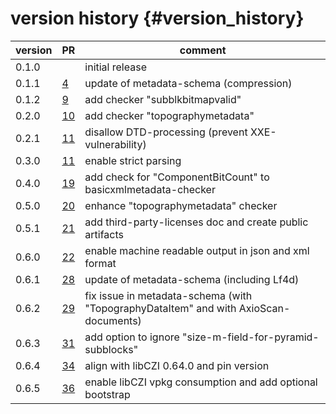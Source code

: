 version history                 {#version_history}
============

 version        |  PR                                                  | comment
 -------------- | ---------------------------------------------------- | ---------------------------------------------------
 0.1.0          |                                                      | initial release
 0.1.1          | [4](https://github.com/ZEISS/czicheck/pull/4)        | update of metadata-schema (compression)
 0.1.2          | [9](https://github.com/ZEISS/czicheck/pull/9)        | add checker "subblkbitmapvalid"
 0.2.0          | [10](https://github.com/ZEISS/czicheck/pull/10)      | add checker "topographymetadata"
 0.2.1          | [11](https://github.com/ZEISS/czicheck/pull/11)      | disallow DTD-processing (prevent XXE-vulnerability)
 0.3.0          | [11](https://github.com/ZEISS/czicheck/pull/15)      | enable strict parsing
 0.4.0          | [19](https://github.com/ZEISS/czicheck/pull/19)      | add check for "ComponentBitCount" to basicxmlmetadata-checker
 0.5.0          | [20](https://github.com/ZEISS/czicheck/pull/20)      | enhance "topographymetadata" checker
 0.5.1          | [21](https://github.com/ZEISS/czicheck/pull/21)      | add third-party-licenses doc and create public artifacts
 0.6.0          | [22](https://github.com/ZEISS/czicheck/pull/22)      | enable machine readable output in json and xml format
 0.6.1          | [28](https://github.com/ZEISS/czicheck/pull/28)      | update of metadata-schema (including Lf4d)
 0.6.2          | [29](https://github.com/ZEISS/czicheck/pull/29)      | fix issue in metadata-schema (with "TopographyDataItem" and with AxioScan-documents)
 0.6.3          | [31](https://github.com/ZEISS/czicheck/pull/31)      | add option to ignore "size-m-field-for-pyramid-subblocks"
 0.6.4          | [34](https://github.com/ZEISS/czicheck/pull/34)      | align with libCZI 0.64.0 and pin version
 0.6.5          | [36](https://github.com/ZEISS/czicheck/pull/36)      | enable libCZI vpkg consumption and add optional bootstrap
